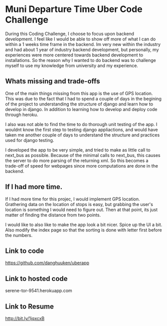# Muni Departure Time Uber Code Challenge 
 During this Coding Challenge, I choose to focus upon backend development. 
 I feel like I would be able to show off more of what I can do within a 1 weeks time frame in the backend. Im very new within the industry and had about 1 year of industry backend development, but personally, my experiences were more centered towards backend development to installations. So the reason why I wanted to do backend was to challenge myself to use my knowledge from university and my experience. 

## Whats missing and trade-offs 

 One of the main things missing from this app is the use of GPS location. This was due to the fact that I had to spend a couple of days in the begining of the project to understanding the structure of django and learn how to develop in django. In addition to learning how to develop and deploy code through heroku. 

 I also was not able to find the time to do thorough unit testing of the app. I wouldnt know the first step to testing django appliactions, and would have taken me another couple of days to understand the structure and practices used for django testing.  

 I developed the app to be very simple, and tried to make as little call to next_bus as possible. Because of the minimal calls to next_bus, this causes the server to do more parsing of the returning xml. So this becomes a trade-off of speed for webpages since more computations are done in the backend. 

## If I had more time. 

 If I had more time for this projec, I would implement GPS location. Grathering data on the location of stops is easy, but grabbing the user's location is something I would need to figure out. Then at that point, its just matter of finding the distance from two points. 

 I would like to also like to make the app look a bit nicer. Spice up the UI a bit. Also modify the index page so that the sorting is done with letter first before the numbers. 

## Link to code 
 https://github.com/danghuuken/uberapp
 
 ## Link to hosted code
 serene-tor-9541.herokuapp.com

## Link to Resume 
http://bit.ly/1jqxcxB
